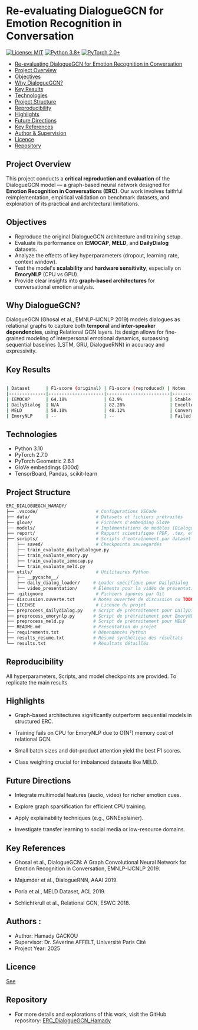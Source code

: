 # Re-evaluating DialogueGCN for Emotion Recognition in Conversation


[![License: MIT](https://img.shields.io/badge/License-MIT-yellow.svg)](https://opensource.org/licenses/MIT)
[![Python 3.8+](https://img.shields.io/badge/python-3.8+-blue.svg)](https://www.python.org/downloads/)
[![PyTorch 2.0+](https://img.shields.io/badge/PyTorch-2.0+-red.svg)](https://pytorch.org/)

- [Re-evaluating DialogueGCN for Emotion Recognition in Conversation](#re-evaluating-dialoguegcn-for-emotion-recognition-in-conversation)
- [Project Overview](#-project-overview)
- [Objectives](#-objectives)
- [Why DialogueGCN?](#-why-dialoguegcn)
- [Key Results](#-key-results)
- [Technologies](#️-technologies)
- [Project Structure](#-project-structure)
- [Reproducibility](#-reproducibility)
- [Highlights](#-highlights)
- [Future Directions](#-future-directions)
- [Key References](#-key-references)
- [Author & Supervision](#author-hamady-gackou)
- [Licence](#-licence)
- [Repository](#repository)

## Project Overview

This project conducts a **critical reproduction and evaluation** of the DialogueGCN model — a graph-based neural network designed for **Emotion Recognition in Conversations (ERC)**. Our work involves faithful reimplementation, empirical validation on benchmark datasets, and exploration of its practical and architectural limitations.

## Objectives

- Reproduce the original DialogueGCN architecture and training setup.
- Evaluate its performance on **IEMOCAP**, **MELD**, and **DailyDialog** datasets.
- Analyze the effects of key hyperparameters (dropout, learning rate, context window).
- Test the model's **scalability** and **hardware sensitivity**, especially on **EmoryNLP** (CPU vs GPU).
- Provide clear insights into **graph-based architectures** for conversational emotion analysis.

## Why DialogueGCN?

DialogueGCN (Ghosal et al., EMNLP-IJCNLP 2019) models dialogues as relational graphs to capture both **temporal** and **inter-speaker dependencies**, using Relational GCN layers. Its design allows for fine-grained modeling of interpersonal emotional dynamics, surpassing sequential baselines (LSTM, GRU, DialogueRNN) in accuracy and expressivity.

## Key Results

```bash

| Dataset      | F1-score (original) | F1-score (reproduced) | Notes                                           |
|--------------|---------------------|------------------------|------------------------------------------------|
| IEMOCAP      | 64.18%              | 63.9%                  | Stable with weighted loss + dropout            |
| DailyDialog  | N/A                 | 82.28%                 | Excellent generalization, clean structure      |
| MELD         | 58.10%              | 48.12%                 | Convergence issues, unbalanced label problem   |
| EmoryNLP     | --                  | --                     | Failed training on CPU (memory bottleneck)     |
```
##  Technologies

- Python 3.10
- PyTorch 2.7.0
- PyTorch Geometric 2.6.1
- GloVe embeddings (300d)
- TensorBoard, Pandas, scikit-learn

##  Project Structure
```bash
ERC_DIALOGUEGCN_HAMADY/
├── .vscode/                      # Configurations VSCode
├── data/                         # Datasets et fichiers prétraités
├── glove/                        # Fichiers d'embedding GloVe
├── models/                       # Implémentations de modèles (DialogueGCN, etc.)
├── report/                       # Rapport scientifique (PDF, .tex, etc.)
├── scripts/                      # Scripts d'entraînement par dataset
│   ├── saved/                    # Checkpoints sauvegardés
│   ├── train_evaluate_dailydialogue.py
│   ├── train_evaluate_emory.py
│   ├── train_evaluate_iemocap.py
│   └── train_evaluate_meld.py
├── utils/                        # Utilitaires Python
│   ├── __pycache__/
│   ├── daily_dialog_loader/     # Loader spécifique pour DailyDialog
│   └── video_presentation/      # Éléments pour la vidéo de présentation
├── .gitignore                    # Fichiers ignorés par Git
├── discussion.ouverte.txt       # Notes ouvertes de discussion ou TODO
├── LICENSE                       # Licence du projet
├── preprocess_dailydialog.py    # Script de prétraitement pour DailyDialog
├── preprocess_emorynlp.py       # Script de prétraitement pour EmoryNLP
├── preprocess_meld.py           # Script de prétraitement pour MELD
├── README.md                    # Présentation du projet
├── requirements.txt             # Dépendances Python
├── results_resume.txt           # Résumé synthétique des résultats
└── results.txt                  # Résultats détaillés


```

##  Reproducibility

All hyperparameters, Scripts, and model checkpoints are provided. To replicate the main results

##  Highlights
- Graph-based architectures significantly outperform sequential models in structured ERC.

- Training fails on CPU for EmoryNLP due to O(N²) memory cost of relational GCN.

- Small batch sizes and dot-product attention yield the best F1 scores.

- Class weighting crucial for imbalanced datasets like MELD.

## Future Directions
- Integrate multimodal features (audio, video) for richer emotion cues.

- Explore graph sparsification for efficient CPU training.

- Apply explainability techniques (e.g., GNNExplainer).

- Investigate transfer learning to social media or low-resource domains.

## Key References 
- Ghosal et al., DialogueGCN: A Graph Convolutional Neural Network for Emotion Recognition in Conversation, EMNLP-IJCNLP 2019.

- Majumder et al., DialogueRNN, AAAI 2019.

- Poria et al., MELD Dataset, ACL 2019.

- Schlichtkrull et al., Relational GCN, ESWC 2018.
## Authors : 
- Author: Hamady GACKOU
- Supervisor: Dr. Séverine AFFELT, Université Paris Cité
- Project Year: 2025

## Licence
[See](LICENSE)

## **Repository**

- For more details and explorations of this work, visit the GitHub repository: [ERC_DialogueGCN_Hamady](https://github.com/gackouhamady/ERC_DialogueGCN_Hamady)

